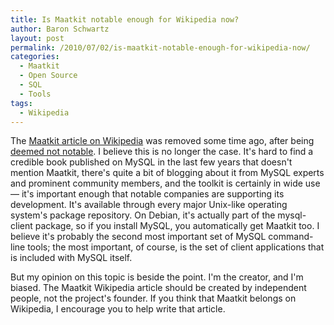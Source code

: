 ```yaml
---
title: Is Maatkit notable enough for Wikipedia now?
author: Baron Schwartz
layout: post
permalink: /2010/07/02/is-maatkit-notable-enough-for-wikipedia-now/
categories:
  - Maatkit
  - Open Source
  - SQL
  - Tools
tags:
  - Wikipedia
---
```

The [Maatkit article on Wikipedia][1] was removed some time ago, after being [deemed not notable][2]. I believe this is no longer the case. It's hard to find a credible book published on MySQL in the last few years that doesn't mention Maatkit, there's quite a bit of blogging about it from MySQL experts and prominent community members, and the toolkit is certainly in wide use &#8212; it's important enough that notable companies are supporting its development. It's available through every major Unix-like operating system's package repository. On Debian, it's actually part of the mysql-client package, so if you install MySQL, you automatically get Maatkit too. I believe it's probably the second most important set of MySQL command-line tools; the most important, of course, is the set of client applications that is included with MySQL itself.

But my opinion on this topic is beside the point. I'm the creator, and I'm biased. The Maatkit Wikipedia article should be created by independent people, not the project's founder. If you think that Maatkit belongs on Wikipedia, I encourage you to help write that article.

 [1]: http://en.wikipedia.org/w/index.php?title=Maatkit&#038;redirect=no
 [2]: http://en.wikipedia.org/wiki/Wikipedia:Articles_for_deletion/Maatkit
